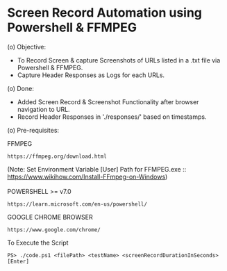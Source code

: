 # Screen Record Automation using Powershell & FFMPEG

(o) Objective:

- To Record Screen & capture Screenshots of URLs listed in a .txt file via Powershell & FFMPEG.
- Capture Header Responses as Logs for each URLs.

(o) Done:

- Added Screen Record & Screenshot Functionality after browser navigation to URL.
- Record Header Responses in './responses/' based on timestamps.

(o) Pre-requisites:

FFMPEG

```
https://ffmpeg.org/download.html
```

(Note: Set Environment Variable [User] Path for FFMPEG.exe :: https://www.wikihow.com/Install-FFmpeg-on-Windows)
<br><br>
POWERSHELL >= v7.0

```
https://learn.microsoft.com/en-us/powershell/
```

GOOGLE CHROME BROWSER

```
https://www.google.com/chrome/
```

To Execute the Script

```shell
PS> ./code.ps1 <filePath> <testName> <screenRecordDurationInSeconds>[Enter]
```
